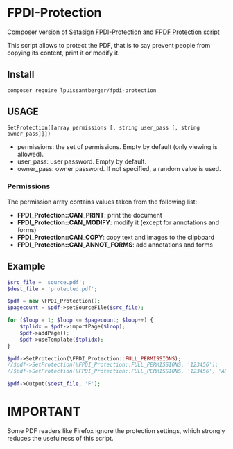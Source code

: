# FPDI-Protection
Composer version of [Setasign FPDI-Protection](https://www.setasign.com/products/fpdi/downloads/) and [FPDF Protection script](http://www.fpdf.org/en/script/script37.php)

This script allows to protect the PDF, that is to say prevent people from copying its content, print it or modify it.

## Install
```
composer require lpuissantberger/fpdi-protection
```

## USAGE
```
SetProtection([array permissions [, string user_pass [, string owner_pass]]])
```

- permissions: the set of permissions. Empty by default (only viewing is allowed).
- user_pass: user password. Empty by default.
- owner_pass: owner password. If not specified, a random value is used.

### Permissions
The permission array contains values taken from the following list:

- **FPDI_Protection::CAN_PRINT**: print the document
- **FPDI_Protection::CAN_MODIFY**: modify it (except for annotations and forms)
- **FPDI_Protection::CAN_COPY**: copy text and images to the clipboard
- **FPDI_Protection::CAN_ANNOT_FORMS**: add annotations and forms

## Example
```php
$src_file = 'source.pdf';
$dest_file = 'protected.pdf';

$pdf = new \FPDI_Protection();
$pagecount = $pdf->setSourceFile($src_file);

for ($loop = 1; $loop <= $pagecount; $loop++) {
    $tplidx = $pdf->importPage($loop);
    $pdf->addPage();
    $pdf->useTemplate($tplidx);
}

$pdf->SetProtection(\FPDI_Protection::FULL_PERMISSIONS);
//$pdf->SetProtection(\FPDI_Protection::FULL_PERMISSIONS, '123456');
//$pdf->SetProtection(\FPDI_Protection::FULL_PERMISSIONS, '123456', 'ABCDEF');

$pdf->Output($dest_file, 'F');
```

# IMPORTANT
Some PDF readers like Firefox ignore the protection settings, which strongly reduces the usefulness of this script.